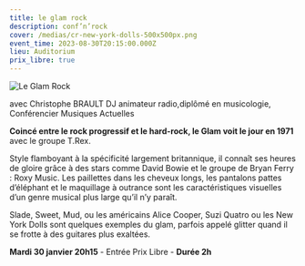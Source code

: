 ```yaml
---
title: le glam rock
description: conf’n’rock
cover: /medias/cr-new-york-dolls-500x500px.png
event_time: 2023-08-30T20:15:00.000Z
lieu: Auditorium
prix_libre: true
---
```

![Le Glam Rock](/medias/cr-new-york-dolls-500x500px.png "conf’n’rock")

avec Christophe BRAULT DJ animateur radio,diplômé en musicologie, Conférencier Musiques Actuelles

**Coincé entre le rock progressif et le hard-rock, le Glam voit le jour en 1971** avec le groupe T.Rex. 

Style flamboyant à la spécificité largement britannique, il connaît ses heures de gloire grâce à des stars comme David Bowie et le groupe de Bryan Ferry : Roxy Music. Les paillettes dans les cheveux longs, les pantalons pattes d’éléphant et le maquillage à outrance sont les caractéristiques visuelles d’un genre musical plus large qu’il n’y paraît.

Slade, Sweet, Mud, ou les américains Alice Cooper, Suzi Quatro ou les New York Dolls sont quelques exemples du glam, parfois appelé glitter quand il se frotte à des guitares plus exaltées.


**Mardi 30 janvier 20h15** - Entrée Prix Libre - **Durée 2h**